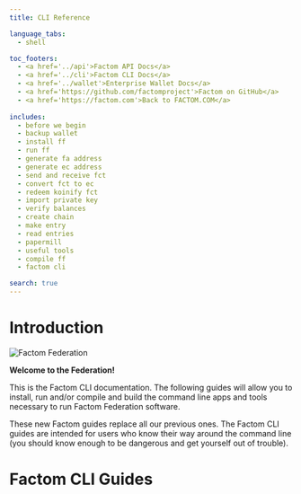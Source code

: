 ```yaml
---
title: CLI Reference

language_tabs:
  - shell

toc_footers:
  - <a href='../api'>Factom API Docs</a>
  - <a href='../cli'>Factom CLI Docs</a>
  - <a href='../wallet'>Enterprise Wallet Docs</a>
  - <a href='https://github.com/factomproject'>Factom on GitHub</a>
  - <a href='https://factom.com'>Back to FACTOM.COM</a>
  
includes:
  - before we begin
  - backup wallet
  - install ff
  - run ff
  - generate fa address
  - generate ec address
  - send and receive fct
  - convert fct to ec
  - redeem koinify fct
  - import private key
  - verify balances
  - create chain
  - make entry
  - read entries
  - papermill
  - useful tools
  - compile ff
  - factom cli

search: true
---
```


# Introduction

![Factom Federation](/images/wallet_084.png)

**Welcome to the Federation!**

This is the Factom CLI documentation. The following guides will allow you to install, run and/or compile and build the command line apps and tools necessary to run Factom Federation software.

These new Factom guides replace all our previous ones. The Factom CLI guides are intended for users who know their way around the command line (you should know enough to be dangerous and get yourself out of trouble).

# Factom CLI Guides